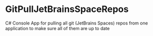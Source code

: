 # GitPullJetBrainsSpaceRepos
C# Console App for pulling all git (JetBrains Spaces) repos from one application to make sure all of them are up to date
